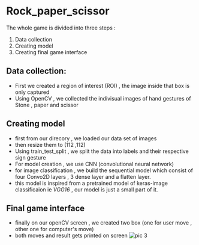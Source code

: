 
# Rock_paper_scissor

The whole game is divided into three steps :
1. Data collection
2. Creating model
3. Creating final game interface

## Data collection:
- First we created a region of interest (ROI) , the image inside that box is only captured
- Using OpenCV , we collected the indivisual images of hand gestures of Stone , paper and scissor

## Creating model
- first from our direcory , we loaded our data set of images
- then resize them to (112 ,112)
- Using train_test_split , we split the data into labels and their respective sign gesture
- For model creation , we use CNN (convolutional neural network) 
- for image classification , we build the sequential model which consist of four Convo2D layers , 3 dense layer and a flatten layer.
- this model is inspired from a pretrained model of keras-image classificaion ie *VGG16* , our model is just  a small part of it.

## Final game interface

- finally on our openCV screen , we created two box (one for user move , other one for computer's move)
- both moves and result gets printed on screen
![pic 3](https://user-images.githubusercontent.com/52347680/120887471-bd249600-c610-11eb-86e0-c652f2f340e0.png)
